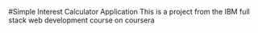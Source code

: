 #Simple Interest Calculator Application
This is a project from the IBM full stack web development course on coursera
